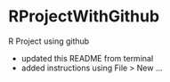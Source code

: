 # RProjectWithGithub
R Project using github

* updated this README from terminal
* added instructions using File > New ...
